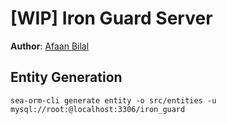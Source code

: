 [WIP] Iron Guard Server
=======================

**Author**: [Afaan Bilal](https://afaan.dev)

## Entity Generation
`sea-orm-cli generate entity -o src/entities -u mysql://root:@localhost:3306/iron_guard`
